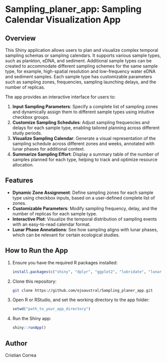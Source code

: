 # Sampling_planer_app: Sampling Calendar Visualization App

## Overview

This Shiny application allows users to plan and visualize complex temporal sampling schemas or sampling calendars. It supports various sample types, such as plankton, eDNA, and sediment. Additional sample types can be created to accommodate different sampling schemes for the same sample type, for example, high-spatial resolution and low-frequency water eDNA and sediment samples. Each sample type has customizable parameters such as sampling zones, frequencies, sampling launching delays, and the number of replicas.

The app provides an interactive interface for users to:

1. **Input Sampling Parameters**: Specify a complete list of sampling zones and dynamically assign them to different sample types using intuitive checkbox groups.
2. **Customize Sampling Schedules**: Adjust sampling frequencies and delays for each sample type, enabling tailored planning across different study periods.
3. **Visualize Sampling Calendar**: Generate a visual representation of the sampling schedule across different zones and weeks, annotated with lunar phases for additional context.
4. **Summarize Sampling Effort**: Display a summary table of the number of samples planned for each type, helping to track and optimize resource allocation.

## Features

- **Dynamic Zone Assignment**: Define sampling zones for each sample type using checkbox inputs, based on a user-defined complete list of zones.
- **Customizable Parameters**: Modify sampling frequency, delay, and the number of replicas for each sample type.
- **Interactive Plot**: Visualize the temporal distribution of sampling events with an easy-to-read calendar format.
- **Lunar Phase Annotations**: See how sampling aligns with lunar phases, which can be relevant for certain ecological studies.

## How to Run the App

1. Ensure you have the required R packages installed:
    ```r
    install.packages(c("shiny", "dplyr", "ggplot2", "lubridate", "lunar"))
    ```
2. Clone this repository:
    ```bash
    git clone https://github.com/ojoaustral/Sampling_planer_app.git
    ```
3. Open R or RStudio, and set the working directory to the app folder:
    ```r
    setwd("path_to_your_app_directory")
    ```
4. Run the Shiny app:
    ```r
    shiny::runApp()
    ```

## Author

Cristian Correa

